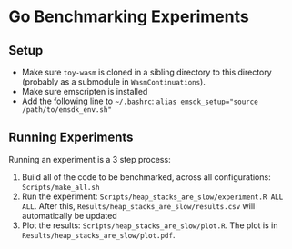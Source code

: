 # Go Benchmarking Experiments

## Setup

- Make sure `toy-wasm` is cloned in a sibling directory to this directory (probably as a submodule in `WasmContinuations`).
- Make sure emscripten is installed
- Add the following line to `~/.bashrc`: `alias emsdk_setup="source /path/to/emsdk_env.sh"`

## Running Experiments

Running an experiment is a 3 step process:

1. Build all of the code to be benchmarked, across all configurations: `Scripts/make_all.sh`
2. Run the experiment: `Scripts/heap_stacks_are_slow/experiment.R ALL ALL`. After this, `Results/heap_stacks_are_slow/results.csv` will automatically be updated
3. Plot the results: `Scripts/heap_stacks_are_slow/plot.R`. The plot is in `Results/heap_stacks_are_slow/plot.pdf`.

